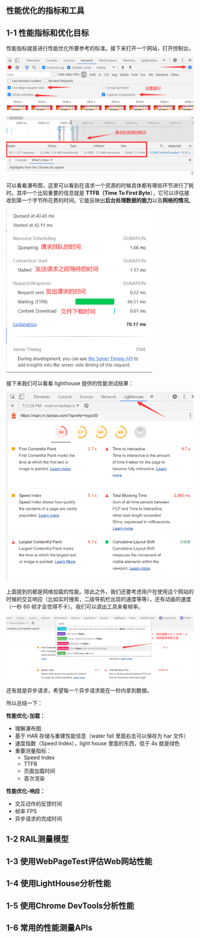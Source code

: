 ## 性能优化的指标和工具

## 1-1 性能指标和优化目标

性能指标就是进行性能优化所要参考的标准。接下来打开一个网站，打开控制台。

<img src="./media/1.png" style="zoom:67%;" />

可以看看瀑布图，这里可以看到在请求一个资源的时候具体都有哪些环节进行了耗时。其中一个比较重要的信息就是 **TTFB（Time To First Byte**），它可以评估接收到第一个字节所花费的时间。它能反映出**后台处理数据的能力**以及**网络的情况**。

<img src="./media/2.png" style="zoom:67%;" />

接下来我们可以看看 lighthouse 提供的性能测试结果：

<img src="./media/3.png" style="zoom:67%;" />

上面提到的都是网络加载的性能。除此之外，我们还要考虑用户在使用这个网站的时候的交互响应（比如实时搜索，二级导航栏出现的速度等等），还有动画的速度（一秒 60 帧才会觉得不卡）。我们可以调出工具来看帧率。

<img src="./media/4.png" style="zoom:67%;" />

还有就是异步请求，希望每一个异步请求能在一秒内拿到数据。

所以总结一下：

**性能优化-加载：**

- 理解瀑布图
- 基于 HAR 存储与重建性能信息（water fall 里面右击可以保存为 har 文件）
- 速度指数（Speed Index），light house 里面的东西，低于 4s 就是绿色
- 重要测量指标：
  - Speed Index
  - TTFB
  - 页面加载时间
  - 首次渲染

**性能优化-响应：**

- 交互动作的反馈时间
- 帧率 FPS
- 异步请求的完成时间

## 1-2 RAIL测量模型 



## 1-3 使用WebPageTest评估Web网站性能



## 1-4 使用LightHouse分析性能



## 1-5 使用Chrome DevTools分析性能



## 1-6 常用的性能测量APIs

